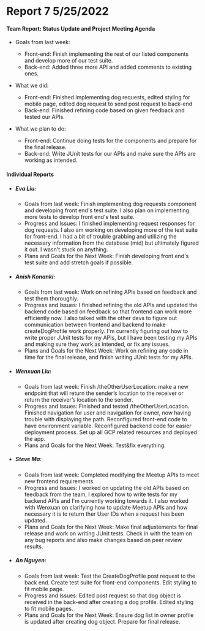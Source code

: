 # **Report 7 5/25/2022**

#### Team Report: Status Update and Project Meeting Agenda
- Goals from last week:
    - Front-end: Finish implementing the rest of our listed components and develop more of our test suite.
    - Back-end: Added three more API and added comments to existing ones.

- What we did:
    - Front-end: Finished implementing dog requests, edited styling for mobile page, edited dog request to 
      send post request to back-end
    - Back-end: Finished refining code based on given feedback and tested our APIs.

- What we plan to do:
    - Front-end: Continue doing tests for the components and prepare for the final release.
    - Back-end: Write JUnit tests for our APIs and make sure the APIs are working as intended.

#### Individual Reports

- ##### Eva Liu:
  - Goals from last week: Finish implementing dog requests component and developing front end's
    test suite. I also plan on implementing more tests to develop front end's test suite.
  - Progress and Issues: I finished implementing request responses for dog requests. I also am working on
    developing more of the test suite for front-end. I had a bit of trouble grabbing and utilizing the 
    necessary information from the database (mid) but ultimately figured it out. I wasn't stuck on anything.
  - Plans and Goals for the Next Week: Finish developing front end's test suite and add stretch goals if
    possible.

- ##### Anish Konanki:
  - Goals from last week: Work on refining APIs based on feedback and test them thoroughly.
  - Progress and Issues: I finished refining the old APIs and updated the backend code based on feedback
                         so that frontend can work more efficiently now. I also talked with the other devs
                         to figure out communication between frontend and backend to make createDogProfile
                         work properly. I'm currently figuring out how to write proper JUnit tests for my APIs,
                         but I have been testing my APIs and making sure they work as intended, or fix any issues.
  - Plans and Goals for the Next Week: Work on refining any code in time for the final release, and finish
                                       writing JUnit tests for my APIs.

- ##### Wenxuan Liu:
    - Goals from last week: Finish /theOtherUserLocation: make a new endpoint that will return the sender’s
                            location to the receiver or return the receiver’s location to the sender.
    - Progress and Issues: Finished and tested /theOtherUserLocation. Finished navigation for user and navigation
                            for owner, now having trouble with displaying the path. Reconfigured front-end code to
                            have environment variable. Reconfigured backend code for easier deployment process. 
                            Set up all GCP related resources and deployed the app.
    - Plans and Goals for the Next Week: Test&fix everything.


- ##### Steve Ma:
  - Goals from last week: Completed modifying the Meetup APIs to meet new frontend requirements.
  - Progress and Issues: I worked on updating the old APIs based on feedback from the team, I explored how to write
                         tests for my backend APIs and I'm currently working towards it. I also worked with Wenxuan
                         on clarifying how to update Meetup APIs and how necessary it is to return ther User IDs when
                         a request has been updated.
  - Plans and Goals for the Next Week: Make final adjustements for final release and work on writing JUnit tests.
                                       Check in with the team on any bug reports and also make changes based on
                                       peer review results.

- ##### An Nguyen:
  - Goals from last week: Test the CreateDogProfile post request to the back end. Create test suite for
    front-end components. Edit styling to fit mobile page. 
  - Progress and Issues: Edited post request so that dog object is received in the back-end after creating a dog profile. 
    Edited styling to fit mobile pages. 
  - Plans and Goals for the Next Week: Ensure dog list in owner profile is updated after creating dog object. 
    Prepare for final release. 